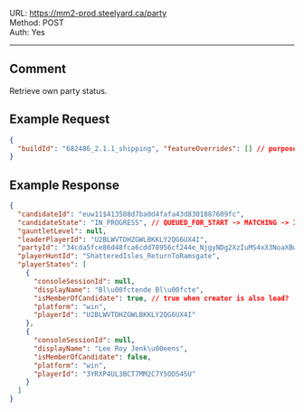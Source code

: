 URL: https://mm2-prod.steelyard.ca/party \
Method: POST \
Auth: Yes

---

## Comment
Retrieve own party status.

## Example Request
```json
{
  "buildId": "682486_2.1.1_shipping", "featureOverrides": [] // purpose unclear, not captured any entries yet
}
```

## Example Response
```json
{
  "candidateId": "euw11$413508d7ba0d4fafa43d8301887609fc",
  "candidateState": "IN_PROGRESS", // QUEUED_FOR_START -> MATCHING -> IN_PROGRESS
  "gauntletLevel": null,
  "leaderPlayerId": "U2BLWVTDHZGWLBKKLY2QG6UX4I",
  "partyId": "34cda5fce86d48fca6cdd78956cf244e_NjgyNDg2XzIuMS4xX3NoaXBwaW5n",
  "playerHuntId": "ShatteredIsles_ReturnToRamsgate",
  "playerStates": [
    {
      "consoleSessionId": null,
      "displayName": "Bl\u00fctende Bl\u00fcte",
      "isMemberOfCandidate": true, // true when creator is also lead?
      "platform": "win",
      "playerId": "U2BLWVTDHZGWLBKKLY2QG6UX4I"
    },
    {
      "consoleSessionId": null,
      "displayName": "Lee Roy Jenk\u00eens",
      "isMemberOfCandidate": false,
      "platform": "win",
      "playerId": "3YRXP4UL3BCT7MM2C7Y5ODS4SU"
    }
  ]
}
```